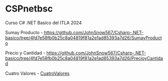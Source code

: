 # CSPnetbsc

Curso C# .NET Basico del ITLA 2024 

Sumay Producto - https://github.com/JohnSnow567/Csharp-.NET-basico/tree/4fd7e58fb0b25c8a04819f81a2e1ad85393a7d26/SumayProducto

Precio y Cantidad - https://github.com/JohnSnow567/Csharp-.NET-basico/tree/4fd7e58fb0b25c8a04819f81a2e1ad85393a7d26/PrecioyCantidad

Cuatro Valores - [CuatroValores](https://github.com/JohnSnow567/Csharp-.NET-basico/tree/4fd7e58fb0b25c8a04819f81a2e1ad85393a7d26/CuatroValores)

